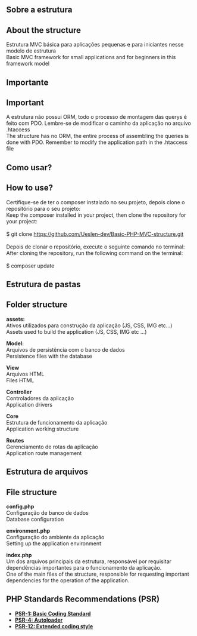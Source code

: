 ## Sobre a estrutura
## About the structure
Estrutura MVC básica para aplicações pequenas e para iniciantes nesse modelo de estrutura<br/>
Basic MVC framework for small applications and for beginners in this framework model

## Importante
## Important
A estrutura não possui ORM, todo o processo de montagem das querys é feito com PDO.
Lembre-se de modificar o caminho da aplicação no arquivo .htaccess<br/>
The structure has no ORM, the entire process of assembling the queries is done with PDO.
Remember to modify the application path in the .htaccess file

## Como usar?
## How to use?
Certifique-se de ter o composer instalado no seu projeto, depois clone o repositório para o seu projeto:<br/>
Keep the composer installed in your project, then clone the repository for your project:<br/><br/>
$ git clone https://github.com/Ueslen-dev/Basic-PHP-MVC-structure.git<br/><br/>
Depois de clonar o repositório, execute o seguinte comando no terminal:<br/>
After cloning the repository, run the following command on the terminal:<br/><br/>
$ composer update

## Estrutura de pastas
## Folder structure
<strong>assets:</strong><br/>
    Ativos utilizados para construção da aplicação (JS, CSS, IMG etc...)<br/>
    Assets used to build the application (JS, CSS, IMG etc ...)

<strong>Model:</strong><br/>
    Arquivos de persistência com o banco de dados<br/>
    Persistence files with the database

<strong>View</strong><br/>
    Arquivos HTML<br/>
    Files HTML

<strong>Controller</strong><br/>
    Controladores da aplicação<br/>
    Application drivers

<strong>Core</strong><br/>
    Estrutura de funcionamento da aplicação<br/>
    Application working structure

<strong>Routes</strong><br/>
    Gerenciamento de rotas da aplicação<br/>
    Application route management

## Estrutura de arquivos
## File structure
<strong>config.php</strong><br/>
    Configuração de banco de dados<br/>
    Database configuration

<strong>environment.php</strong><br/>
    Configuração do ambiente da aplicação<br/>
    Setting up the application environment

<strong>index.php</strong><br/>
    Um dos arquivos principais da estrutura, responsável por requisitar dependências importantes para o funcionamento da aplicação.<br/>
    One of the main files of the structure, responsible for requesting important dependencies for the operation of the application.
    
## PHP Standards Recommendations (PSR)
- **[PSR-1: Basic Coding Standard](https://www.php-fig.org/psr/psr-1/)**
- **[PSR-4: Autoloader](https://www.php-fig.org/psr/psr-4/)**
- **[PSR-12: Extended coding style](https://www.php-fig.org/psr/psr-12/)**


